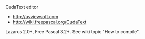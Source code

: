 CudaText editor

* http://uvviewsoft.com
* http://wiki.freepascal.org/CudaText

Lazarus 2.0+, Free Pascal 3.2+.
See wiki topic "How to compile".

